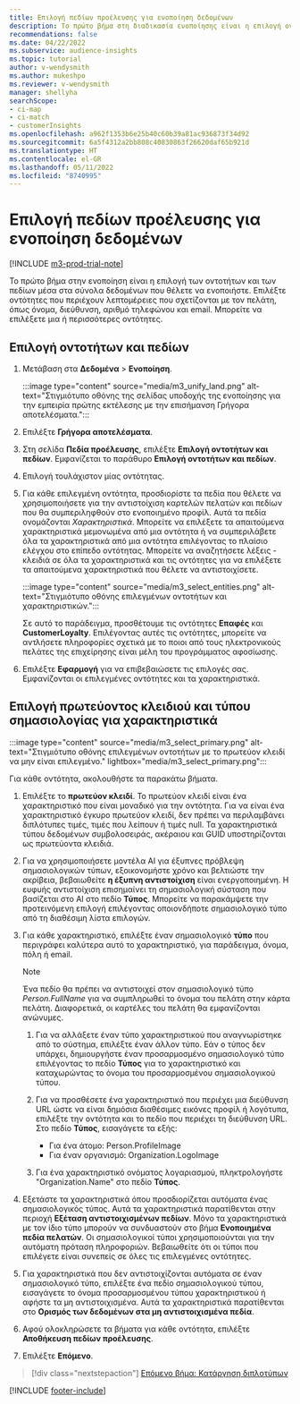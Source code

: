 ```yaml
---
title: Επιλογή πεδίων προέλευσης για ενοποίηση δεδομένων
description: Το πρώτο βήμα στη διαδικασία ενοποίησης είναι η επιλογή οντοτήτων, χαρακτηριστικών, πρωτευόμενων κλειδιών και σημασιολογικών τύπων για την αντιστοίχιση δεδομένων στο ενοποιημένο προφίλ πελάτη.
recommendations: false
ms.date: 04/22/2022
ms.subservice: audience-insights
ms.topic: tutorial
author: v-wendysmith
ms.author: mukeshpo
ms.reviewer: v-wendysmith
manager: shellyha
searchScope:
- ci-map
- ci-match
- customerInsights
ms.openlocfilehash: a962f1353b6e25b40c60b39a81ac936873f34d92
ms.sourcegitcommit: 6a5f4312a2bb808c40830863f26620daf65b921d
ms.translationtype: HT
ms.contentlocale: el-GR
ms.lasthandoff: 05/11/2022
ms.locfileid: "8740995"
---
```

# <a name="select-source-fields-for-data-unification"></a>Επιλογή πεδίων προέλευσης για ενοποίηση δεδομένων

[!INCLUDE [m3-prod-trial-note](includes/m3-prod-trial-note.md)]

Το πρώτο βήμα στην ενοποίηση είναι η επιλογή των οντοτήτων και των πεδίων μέσα στα σύνολα δεδομένων που θέλετε να ενοποιήστε. Επιλέξτε οντότητες που περιέχουν λεπτομέρειες που σχετίζονται με τον πελάτη, όπως όνομα, διεύθυνση, αριθμό τηλεφώνου και email. Μπορείτε να επιλέξετε μια ή περισσότερες οντότητες.

## <a name="select-entities-and-fields"></a>Επιλογή οντοτήτων και πεδίων

1. Μετάβαση στα **Δεδομένα** > **Ενοποίηση**.

   :::image type="content" source="media/m3_unify_land.png" alt-text="Στιγμιότυπο οθόνης της σελίδας υποδοχής της ενοποίησης για την εμπειρία πρώτης εκτέλεσης με την επισήμανση Γρήγορα αποτελέσματα.":::

1. Επιλέξτε **Γρήγορα αποτελέσματα**.

1. Στη σελίδα **Πεδία προέλευσης**, επιλέξτε **Επιλογή οντοτήτων και πεδίων**. Εμφανίζεται το παράθυρο **Επιλογή οντοτήτων και πεδίων**.

1. Επιλογή τουλάχιστον μίας οντότητας.

1. Για κάθε επιλεγμένη οντότητα, προσδιορίστε τα πεδία που θέλετε να χρησιμοποιήσετε για την αντιστοίχιση καρτελών πελατών και πεδίων που θα συμπεριληφθούν στο ενοποιημένο προφίλ. Αυτά τα πεδία ονομάζονται *Χαρακτηριστικά*. Μπορείτε να επιλέξετε τα απαιτούμενα χαρακτηριστικά μεμονωμένα από μια οντότητα ή να συμπεριλάβετε όλα τα χαρακτηριστικά από μια οντότητα επιλέγοντας το πλαίσιο ελέγχου στο επίπεδο οντότητας. Μπορείτε να αναζητήσετε λέξεις - κλειδιά σε όλα τα χαρακτηριστικά και τις οντότητες για να επιλέξετε τα απαιτούμενα χαρακτηριστικά που θέλετε να αντιστοιχίσετε.

   :::image type="content" source="media/m3_select_entities.png" alt-text="Στιγμιότυπο οθόνης επιλεγμένων οντοτήτων και χαρακτηριστικών.":::

   Σε αυτό το παράδειγμα, προσθέτουμε τις οντότητες **Επαφές** και **CustomerLoyalty**. Επιλέγοντας αυτές τις οντότητες, μπορείτε να αντλήσετε πληροφορίες σχετικά με το ποιοι από τους ηλεκτρονικούς πελάτες της επιχείρησης είναι μέλη του προγράμματος αφοσίωσης.

1. Επιλέξτε **Εφαρμογή** για να επιβεβαιώσετε τις επιλογές σας. Εμφανίζονται οι επιλεγμένες οντότητες και τα χαρακτηριστικά.

## <a name="select-primary-key-and-semantic-type-for-attributes"></a>Επιλογή πρωτεύοντος κλειδιού και τύπου σημασιολογίας για χαρακτηριστικά

   :::image type="content" source="media/m3_select_primary.png" alt-text="Στιγμιότυπο οθόνης επιλεγμένων οντοτήτων με το πρωτεύον κλειδί να μην είναι επιλεγμένο." lightbox="media/m3_select_primary.png":::

Για κάθε οντότητα, ακολουθήστε τα παρακάτω βήματα.

1. Επιλέξτε το **πρωτεύον κλειδί**. Το πρωτεύον κλειδί είναι ένα χαρακτηριστικό που είναι μοναδικό για την οντότητα. Για να είναι ένα χαρακτηριστικό έγκυρο πρωτεύον κλειδί, δεν πρέπει να περιλαμβάνει διπλότυπες τιμές, τιμές που λείπουν ή τιμές null. Τα χαρακτηριστικά τύπου δεδομένων συμβολοσειράς, ακέραιου και GUID υποστηρίζονται ως πρωτεύοντα κλειδιά.

1. Για να χρησιμοποιήσετε μοντέλα AI για έξυπνες πρόβλεψη σημασιολογικών τύπων, εξοικονομήστε χρόνο και βελτιώστε την ακρίβεια, βεβαιωθείτε **η έξυπνη αντιστοίχιση** είναι ενεργοποιημένη. Η ευφυής αντιστοίχιση επισημαίνει τη σημασιολογική σύσταση που βασίζεται στο AI στο πεδίο **Τύπος**. Μπορείτε να παρακάμψετε την προτεινόμενη επιλογή επιλέγοντας οποιονδήποτε σημασιολογικό τύπο από τη διαθέσιμη λίστα επιλογών.

1. Για κάθε χαρακτηριστικό, επιλέξτε έναν σημασιολογικό **τύπο** που περιγράφει καλύτερα αυτό το χαρακτηριστικό, για παράδειγμα, όνομα, πόλη ή email.

   > [!NOTE]
   > Ένα πεδίο θα πρέπει να αντιστοιχεί στον σημασιολογικό τύπο *Person.FullName* για να συμπληρωθεί το όνομα του πελάτη στην κάρτα πελάτη. Διαφορετικά, οι καρτέλες του πελάτη θα εμφανίζονται ανώνυμες.

   1. Για να αλλάξετε έναν τύπο χαρακτηριστικού που αναγνωρίστηκε από το σύστημα, επιλέξτε έναν άλλον τύπο. Εάν ο τύπος δεν υπάρχει, δημιουργήστε έναν προσαρμοσμένο σημασιολογικό τύπο επιλέγοντας το πεδίο **Τύπος** για το χαρακτηριστικό και καταχωρώντας το όνομα του προσαρμοσμένου σημασιολογικού τύπου.

   1. Για να προσθέσετε ένα χαρακτηριστικό που περιέχει μια διεύθυνση URL ώστε να είναι δημόσια διαθέσιμες εικόνες προφίλ ή λογότυπα, επιλέξτε την οντότητα και το πεδίο που περιέχει τη διεύθυνση URL. Στο πεδίο **Τύπος**, εισαγάγετε τα εξής:
      - Για ένα άτομο: Person.ProfileImage
      - Για έναν οργανισμό: Organization.LogoImage

   1. Για ένα χαρακτηριστικό ονόματος λογαριασμού, πληκτρολογήστε "Organization.Name" στο πεδίο **Τύπος**.

1. Εξετάστε τα χαρακτηριστικά όπου προσδιορίζεται αυτόματα ένας σημασιολογικός τύπος. Αυτά τα χαρακτηριστικά παρατίθενται στην περιοχή **Εξέταση αντιστοιχισμένων πεδίων**. Μόνο τα χαρακτηριστικά με τον ίδιο τύπο μπορούν να συνδυαστούν στο βήμα **Ενοποιημένα πεδία πελατών**. Οι σημασιολογικοί τύποι χρησιμοποιούνται για την αυτόματη πρόταση πληροφοριών. Βεβαιωθείτε ότι οι τύποι που επιλέγετε είναι συνεπείς σε όλες τις επιλεγμένες οντότητες.

1. Για χαρακτηριστικά που δεν αντιστοιχίζονται αυτόματα σε έναν σημασιολογικό τύπο, επιλέξτε ένα πεδίο σημασιολογικού τύπου, εισαγάγετε το όνομα προσαρμοσμένου τύπου χαρακτηριστικού ή αφήστε τα μη αντιστοιχισμένα. Αυτά τα χαρακτηριστικά παρατίθενται στο **Ορισμός των δεδομένων στα μη αντιστοιχισμένα πεδία**.

1. Αφού ολοκληρώσετε τα βήματα για κάθε οντότητα, επιλέξτε **Αποθήκευση πεδίων προέλευσης**.

1. Επιλέξτε **Επόμενο**.

> [!div class="nextstepaction"]
> [Επόμενο βήμα: Κατάργηση διπλοτύπων](remove-duplicates.md)

[!INCLUDE [footer-include](includes/footer-banner.md)]

